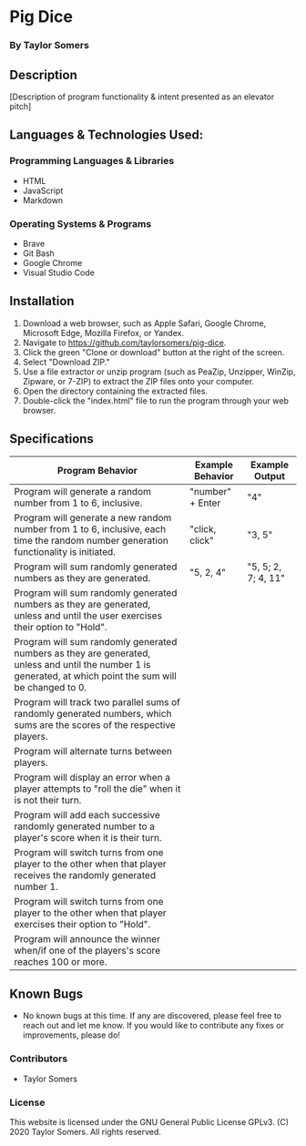 # Pig Dice

  ### By Taylor Somers

## Description

  [Description of program functionality & intent presented as an elevator pitch]

## Languages & Technologies Used:

  ### Programming Languages & Libraries
  * HTML
  * JavaScript
  * Markdown

  ### Operating Systems & Programs
  * Brave
  * Git Bash
  * Google Chrome
  * Visual Studio Code

## Installation

  1. Download a web browser, such as Apple Safari, Google Chrome, Microsoft Edge, Mozilla Firefox, or Yandex.
  2. Navigate to https://github.com/taylorsomers/pig-dice.
  3. Click the green "Clone or download" button at the right of the screen.
  4. Select "Download ZIP."
  5. Use a file extractor or unzip program (such as PeaZip, Unzipper, WinZip, Zipware, or 7-ZIP) to extract the ZIP files onto your computer.
  6. Open the directory containing the extracted files.
  7. Double-click the "index.html" file to run the program through your web browser.

## Specifications

  | Program Behavior | Example Behavior | Example Output |
  |---|---|---|
  | Program will generate a random number from 1 to 6, inclusive. | "number" + Enter | "4" |
  | Program will generate a new random number from 1 to 6, inclusive, each time the random number generation functionality is initiated. | "click, click" | "3, 5" |
  | Program will sum randomly generated numbers as they are generated. | "5, 2, 4" | "5, 5; 2, 7; 4, 11" |
  | Program will sum randomly generated numbers as they are generated, unless and until the user exercises their option to "Hold". |  |  |
  | Program will sum randomly generated numbers as they are generated, unless and until the number 1 is generated, at which point the sum will be changed to 0. |  |  |
  | Program will track two parallel sums of randomly generated numbers, which sums are the scores of the respective players. |  |  |
  | Program will alternate turns between players. |  |  |
  | Program will display an error when a player attempts to "roll the die" when it is not their turn. |  |  |
  | Program will add each successive randomly generated number to a player's score when it is their turn. |  |  |
  | Program will switch turns from one player to the other when that player receives the randomly generated number 1. |  |  |
  | Program will switch turns from one player to the other when that player exercises their option to "Hold". |  |  |
  | Program will announce the winner when/if one of the players's score reaches 100 or more. |  |  |

## Known Bugs

  * No known bugs at this time. If any are discovered, please feel free to reach out and let me know. If you would like to contribute any fixes or improvements, please do!

### Contributors

  * Taylor Somers

### License

This website is licensed under the GNU General Public License GPLv3. (C) 2020 Taylor Somers. All rights reserved.